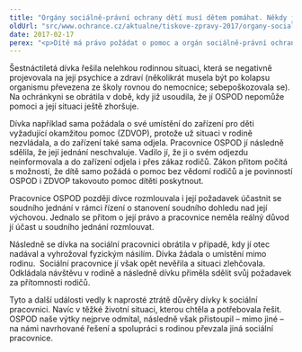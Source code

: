 ```yaml
---
title: "Orgány sociálně-právní ochrany dětí musí dětem pomáhat. Někdy jim však život spíše komplikují"
oldUrl: "src/www.ochrance.cz/aktualne/tiskove-zpravy-2017/organy-socialne-pravni-ochrany-deti-musi-detem-pomahat-nekdy-jim-vsak-zivot-spise-ko"
date: 2017-02-17
perex: "<p>Dítě má právo požádat o pomoc a orgán sociálně-právní ochrany dětí (OSPOD) a ten je povinen pomoc v rámci svých možností poskytnout. Smyslem jeho existence je sledovat nejlepší zájem dítěte. Bohužel se občas setkáváme s případy, kdy tomu tak není. Obrátila se na nás šestnáctiletá dívka ve složité životní situaci, kterou však sociální pracovnice významně zlehčovala. Po vleklých sporech s příslušným OSPOD se nám nakonec podařilo zjednat nápravu. </p>"
---
```


<!-- imported from the old website -->

<p>Šestnáctiletá dívka řešila nelehkou rodinnou situaci, která se negativně projevovala na její psychice a zdraví (několikrát musela být po kolapsu organismu převezena ze školy rovnou do nemocnice; sebepoškozovala se). Na ochránkyni se obrátila v době, kdy již usoudila, že jí OSPOD nepomůže pomoci a její situaci ještě zhoršuje.  </p> <p>Dívka například sama požádala o své umístění do zařízení pro děti vyžadující okamžitou pomoc (ZDVOP), protože už situaci v rodině nezvládala, a do zařízení také sama odjela. Pracovnice OSPOD jí následně sdělila, že její jednání neschvaluje. Vadilo jí, že ji o svém odjezdu neinformovala a do zařízení odjela i přes zákaz rodičů. Zákon přitom počítá s možností, že dítě samo požádá o pomoc bez vědomí rodičů a je povinností OSPOD i ZDVOP takovouto pomoc dítěti poskytnout. </p> <p>Pracovnice OSPOD později dívce rozmlouvala i její požadavek účastnit se soudního jednání v rámci řízení o stanovení soudního dohledu nad její výchovou. Jednalo se přitom o její právo a pracovnice neměla reálný důvod jí účast u soudního jednání rozmlouvat. </p> <p>Následně se dívka na sociální pracovnici obrátila v případě, kdy jí otec nadával a vyhrožoval fyzickým násilím. Dívka žádala o umístění mimo rodinu.  Sociální pracovnice jí však opět nevěřila a situaci zlehčovala. Odkládala návštěvu v rodině a následně dívku přiměla sdělit svůj požadavek za přítomnosti rodičů. </p> <p>Tyto a další události vedly k naprosté ztrátě důvěry dívky k sociální pracovnici. Navíc v těžké životní situaci, kterou chtěla a potřebovala řešit. OSPOD naše výtky nejprve odmítal, následně však přistoupil – mimo jiné – na námi navrhované řešení a spolupráci s rodinou převzala jiná sociální pracovnice.   </p>
